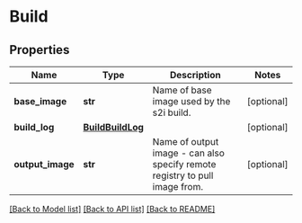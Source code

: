 # Build

## Properties
Name | Type | Description | Notes
------------ | ------------- | ------------- | -------------
**base_image** | **str** | Name of base image used by the s2i build.  | [optional] 
**build_log** | [**BuildBuildLog**](BuildBuildLog.md) |  | [optional] 
**output_image** | **str** | Name of output image - can also specify remote registry to pull image from.  | [optional] 

[[Back to Model list]](../README.md#documentation-for-models) [[Back to API list]](../README.md#documentation-for-api-endpoints) [[Back to README]](../README.md)

